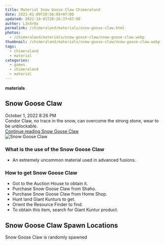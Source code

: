 ```yaml
---
title: Material Snow Goose Claw Chimeraland
date: 2022-01-09T20:56:03+07:00
updated: 2022-10-01T20:26:37+07:00
author: L3n4r0x
permalink: /chimeraland/materials/snow-goose-claw.html
photos:
  - /chimeraland/materials/snow-goose-claw/snow-goose-claw.webp
thumbnail: /chimeraland/materials/snow-goose-claw/snow-goose-claw.webp
tags:
  - chimeraland
  - material
categories:
  - games
  - chimeraland
  - material
---
```


<link
  rel="stylesheet"
  href="https://rawcdn.githack.com/dimaslanjaka/Web-Manajemen/870a349/css/bootstrap-5-3-0-alpha3-wrapper.css"
/>
<section id="bootstrap-wrapper">
  <div data-bs-theme="dark">
    <div
      class="row g-0 border rounded overflow-hidden flex-md-row mb-4 shadow-sm position-relative bg-dark text-light"
    >
      <div class="col p-4 d-flex flex-column position-static">
        <strong class="d-inline-block mb-2 text-success">materials</strong>
        <h2 class="mb-0">Snow Goose Claw</h2>
        <div class="mb-1 text-muted">October 1, 2022 8:26 PM</div>
        <div class="mb-2 border p-1">
          Condor Claw, no trace in the snow, can overcome the strong stone, wear
          to be unblockable.
        </div>
        <a
          href="/chimeraland/materials/snow-goose-claw.html"
          class="stretched-link d-none text-primary"
          >Continue reading Snow Goose Claw</a
        >
      </div>
      <div class="col-auto d-none d-md-block d-lg-block">
        <img
          src="https://www.webmanajemen.com/chimeraland/materials/snow-goose-claw/snow-goose-claw.webp"
          alt="Snow Goose Claw"
        />
      </div>
    </div>
    <div class="row">
      <div class="col-lg-6 col-12 mb-2">
        <div class="card">
          <div class="card-body">
            <h3 class="card-title">What is the use of the Snow Goose Claw</h3>
            <div class="card-text">
              <ul>
                <li>
                  An extremely uncommon material used in advanced fusions.
                </li>
              </ul>
            </div>
          </div>
        </div>
      </div>
      <div class="col-lg-6 col-12 mb-2">
        <div class="card">
          <div class="card-body">
            <h3 class="card-title">How to get Snow Goose Claw</h3>
            <div class="card-text">
              <ul>
                <li>Got to the Auction House to obtain it.</li>
                <li>Purchase Snow Goose Claw from Shaho.</li>
                <li>Purchase Snow Goose Claw from Home Shop.</li>
                <li>Hunt land Giant Kunturs to get.</li>
                <li>Orient the Resource Finder to find.</li>
                <li>To obtain this item, search for Giant Kuntur product.</li>
              </ul>
            </div>
          </div>
        </div>
      </div>
      <div class="col-12 mb-2">
        <h2>Snow Goose Claw Spawn Locations</h2>
        <p>Snow Goose Claw is randomly spawned</p>
      </div>
    </div>
  </div>
</section>
